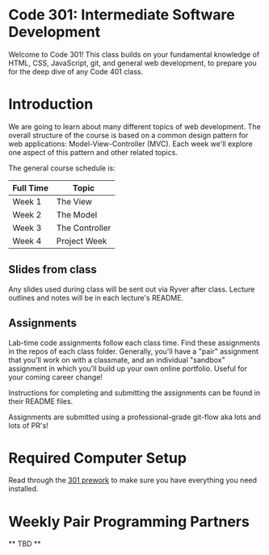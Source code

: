 # Code 301: Intermediate Software Development

Welcome to Code 301! This class builds on your fundamental knowledge of HTML, CSS, JavaScript, git, and general web development, to prepare you for the deep dive of any Code 401 class.

# Introduction

We are going to learn about many different topics of web development. The overall structure of the course is based on a common design pattern for web applications: Model-View-Controller (MVC). Each week we'll explore one aspect of this pattern and other related topics.

The general course schedule is:

Full Time  | Topic
-----------|---------------
Week 1     | The View
Week 2     | The Model
Week 3     | The Controller
Week 4     | Project Week

## Slides from class

Any slides used during class will be sent out via Ryver after class. Lecture outlines and notes will be in each lecture's README.

## Assignments

Lab-time code assignments follow each class time. Find these assignments in the repos of each class folder. Generally, you'll have a "pair" assignment that you'll work on with a classmate, and an individual "sandbox" assignment in which you'll build up your own online portfolio. Useful for your coming career change!

Instructions for completing and submitting the assignments can be found in their README files.

Assignments are submitted using a professional-grade git-flow aka lots and lots of PR's!

# Required Computer Setup

Read through the [301 prework](https://github.com/codefellowspdx/code-301-prework) to make sure you have everything you need installed.    

# Weekly Pair Programming Partners

** TBD ** 
